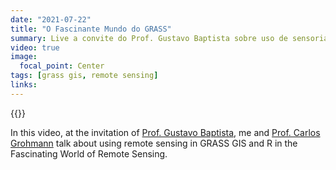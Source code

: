 ```yaml
---
date: "2021-07-22"
title: "O Fascinante Mundo do GRASS"
summary: Live a convite do Prof. Gustavo Baptista sobre uso de sensoriamento remoto no GRASS GIS e R no Canal Fascinante Mundo do Sensoriamento Remoto.
video: true
image:
  focal_point: Center
tags: [grass gis, remote sensing]
links:
---
```


{{<youtube vp6frd89y9E>}}

In this video, at the invitation of [Prof. Gustavo Baptista](https://profgustavobaptista.com.br), me and [Prof. Carlos Grohmann](http://carlosgrohmann.com/) talk about using remote sensing in GRASS GIS and R in the Fascinating World of Remote Sensing.